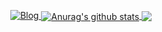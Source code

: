 <p align="center">
<a href="https://jinhyun.blog"><img alt="Blog" src="https://img.shields.io/badge/githubpages-222222?style=plastic&logo=githubpages">
<a href="https://github.com/anuraghazra/github-readme-stats"><img align="center" src="https://github-readme-stats.vercel.app/api?username=harryjhin&show_icons=true&include_all_commits=true&theme=buefy&hide_border=true" alt="Anurag's github stats">
  <a href="https://github.com/anuraghazra/github-readme-stats"><img align="center" src="https://github-readme-stats.vercel.app/api/top-langs/?username=harryjhin&layout=compact&theme=buefy&hide_border=true">

